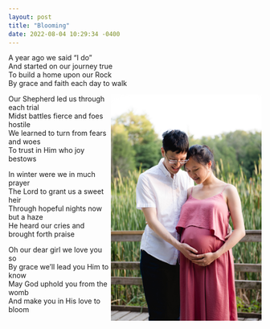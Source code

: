 ```yaml
---
layout: post
title: "Blooming"
date: 2022-08-04 10:29:34 -0400
---
```


A year ago we said “I do”  
And started on our journey true  
To build a home upon our Rock  
By grace and faith each day to walk  

<img src="/assets/maternity.jpg" align="right" width="300">

Our Shepherd led us through each trial  
Midst battles fierce and foes hostile  
We learned to turn from fears and woes  
To trust in Him who joy bestows   

In winter were we in much prayer  
The Lord to grant us a sweet heir  
Through hopeful nights now but a haze  
He heard our cries and brought forth praise  

Oh our dear girl we love you so  
By grace we’ll lead you Him to know  
May God uphold you from the womb  
And make you in His love to bloom  
